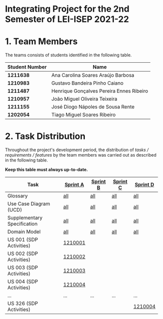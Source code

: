 # Integrating Project for the 2nd Semester of LEI-ISEP 2021-22 

# 1. Team Members

The teams consists of students identified in the following table. 

| Student Number	| Name |
|--------------|----------------------------|
| **1211638**  | Ana Carolina Soares Araújo Barbosa          |
| **1210983**  | Gustavo Bandeira Pinho Caiano          |
| **1211487**  | Henrique Gonçalves Pereira Ennes Ribeiro          |
| **1210957**  | João Miguel Oliveira Teixeira          |
| **1211155**  | José Diogo Nápoles de Sousa Rente          |
| **1202054**  | Tiago Miguel Soares Ribeiro          |



# 2. Task Distribution ###


Throughout the project's development period, the distribution of _tasks / requirements / features_ by the team members was carried out as described in the following table. 

**Keep this table must always up-to-date.**

| Task                      | [Sprint A](SprintA/README.md) | [Sprint B](SprintB/README.md) | [Sprint C](SprintC/README.md) |  [Sprint D](SprintD/README.md) |
|-----------------------------|------------|------------|------------|------------|
| Glossary  |  [all](SprintA/Glossary.md)   |   [all](SprintB/Glossary.md)  |   [all](SprintC/Glossary.md)  | [all](SprintD/Glossary.md)  |
| Use Case Diagram (UCD)  |  [all](SprintA/UCD.md)   |   [all](SprintB/UCD.md)  |   [all](SprintC/UCD.md)  | [all](SprintD/UCD.md)  |
| Supplementary Specification   |  [all](SprintA/FURPS.md)   |   [all](SprintB/FURPS.md)  |   [all](SprintC/FURPS.md)  | [all](SprintD/FURPS.md)  |
| Domain Model  |  [all](SprintA/DM.md)   |   [all](SprintB/DM.md)  |   [all](SprintC/DM.md)  | [all](SprintD/DM.md)  |
| US 001 (SDP Activities)  |  [1210001](SprintA/US001.md)   |    |   |  |
| US 002 (SDP Activities)  |  [1210002](SprintA/US002.md)   |    |   |  |
| US 003 (SDP Activities)  |  [1210003](SprintA/US003.md)   |    |   |  |
| US 004 (SDP Activities)  |  [1210004](SprintA/US004.md)   |    |   |  |
| ...  |  ...   | ...   | ...  | ... |
| US 326 (SDP Activities)  |    |    |   | [1210004](SprintA/US326.md) |

